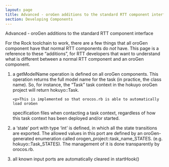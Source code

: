 ```yaml
---
layout: page
title: Advanced - oroGen additions to the standard RTT component interface
section: Developing Components
---
```

<div class="content2">
<div class="content2-pagetitle">Advanced - oroGen additions to the standard RTT component interface</div>
<div class="content2-container line-box">
<div class="content2-container-1col">



<p>For the Rock toolchain to work, there are a few things that all oroGen component
have that normal RTT components do <em>not</em> have. This page is a reference to these
&ldquo;additions&rdquo;, for RTT developers that want to understand what is different
between a normal RTT component and an oroGen component.</p>

<ol>
  <li>
    <p>a getModelName operation is defined on all oroGen components. This
operation returns the full model name for the task (in practice, the class
name). So, for instance, the &ldquo;Task&rdquo; task context in the hokuyo oroGen
project will return hokuyo::Task.</p>

    <p>This is implemented so that orocos.rb is able to automatically load oroGen
specification files when contacting a task context, regardless of how this
task context has been deployed and/or started.</p>
  </li>
  <li>
    <p>a &lsquo;state&rsquo; port with type &lsquo;int&rsquo; is defined, in which all the state
transitions are exported. The allowed values in this port are defined by an
oroGen-generated enumeration called orogen_project::task_name_STATES. (e.g.
hokuyo::Task_STATES). The management of it is done transparently by
orocos.rb.</p>
  </li>
  <li>
    <p>all known input ports are automatically cleared in startHook()</p>
  </li>
</ol>



</div>
</div>
</div>
